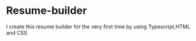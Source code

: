 # Resume-builder
I create this resume builder for the very first time by using Typescript,HTML and CSS
